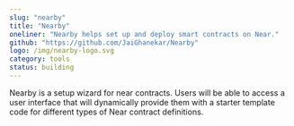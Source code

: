 ```yaml
---
slug: "nearby"
title: "Nearby"
oneliner: "Nearby helps set up and deploy smart contracts on Near."
github: "https://github.com/JaiGhanekar/Nearby"
logo: /img/nearby-logo.svg
category: tools
status: building
---
```


Nearby is a setup wizard for near contracts. Users will be able to access a user interface that will dynamically provide them with a starter template code for different types of Near contract definitions.
